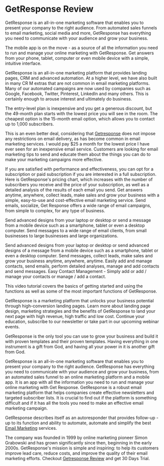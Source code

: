 # GetResponse Review

GetResponse is an all-in-one marketing software that enables you to present your company to the right audience. From automated sales funnels to email marketing, social media and more, GetResponse has everything you need to communicate with your audience and grow your business.

The mobile app is on the move - as a source of all the information you need to run and manage your online marketing with GetResponse. Get answers from your phone, tablet, computer or even mobile device with a simple, intuitive interface.

GetResponse is an all-in-one marketing platform that provides landing pages, CRM and advanced automation. At a higher level, we have also built in many CR M extras that are not common in email marketing platforms. Many of our automated campaigns are now used by companies such as Google, Facebook, Twitter, Pinterest, LinkedIn and many others. This is certainly enough to arouse interest and ultimately do business.

The entry-level plan is inexpensive and you get a generous discount, but the 49-month plan starts with the lowest price you will see in the room. The cheapest option is the 15-month email option, which allows you to contact up to 1,000 subscribers.

This is an even better deal, considering that [Getresponse](https://dewitech.com/getresponse-review.html "Getresponse Review") does not impose any restrictions on email delivery, as has become common in email marketing services. I would pay $25 a month for the lowest price I have ever seen for an inexpensive email service. Customers are looking for email marketing tips to send and educate them about the things you can do to make your marketing campaigns more effective.

If you are satisfied with performance and effectiveness, you can opt for a subscription or paid subscription if you are interested in a full subscription. Here is GetResponse's pricing chart, which increases with the number of subscribers you receive and the price of your subscription, as well as a detailed analysis of the results of each email you send. Get answers anytime, anywhere, collect leads, make sales and grow your business with a simple, easy-to-use and cost-effective email marketing service. Send emails, socialize, Get Response offers a wide range of email campaigns, from simple to complex, for any type of business.

Send advanced designs from your laptop or desktop or send a message from a mobile device such as a smartphone, tablet or even a desktop computer. Send messages to a wide range of email clients, from small businesses to large businesses and large organizations.

Send advanced designs from your laptop or desktop or send advanced designs of a message from a mobile device such as a smartphone, tablet or even a desktop computer. Send messages, collect leads, make sales and grow your business anytime, anywhere, anytime. Easily add and manage contacts, send emails, perform detailed analyses, manage and add contacts and send messages. Easy Contact Management - Simply add or add / manage your contacts or manage / add a contact.

This video tutorial covers the basics of getting started and using the functions as well as some of the most important functions of GetResponse.

GetResponse is a marketing platform that unlocks your business potential through high-conversion landing pages. Learn more about landing page design, marketing strategies and the benefits of GetResponse to land your next page with high revenue, high traffic and low cost. Continue your education, subscribe to our newsletter or take part in our upcoming webinar events.

GetResponse is the only tool you can use to grow your business and build it with proven templates and their proven templates. Having everything in one instrument is a gift from God, and having all your power in it is another gift from God.

GetResponse is an all-in-one marketing software that enables you to present your company to the right audience. GetResponse has everything you need to communicate with your audience and grow your business, from an automated sales funnel to an online marketing platform and a mobile app. It is an app with all the information you need to run and manage your online marketing with Get Response.
GetResponse is a robust email marketing platform that helps companies create effective newsletters and targeted subscriber lists. It is crucial to find out if the platform is something difficult and if it has all the tools you need to make an effective email marketing campaign.

GetResponse describes itself as an autoresponder that provides follow-up - up to its function and ability to automate, automate and simplify the best [Email Marketing](https://dewitech.com/best-autoresponder-for-affiliate-marketing.html "Email Marketing") services.

The company was founded in 1999 by online marketing pioneer Simon Grabowski and has grown significantly since then, beginning in the early 2000s. GetResponse's mission is simple and inspiring: to help its customers improve lead care, reduce costs, and improve the quality of their email marketing efforts. Checkout [Getresponse Review](https://dewitech.com/getresponse-review.html "Getresponse Review") and get 30 Days Trial.
